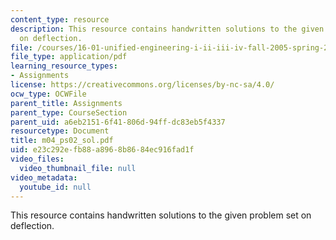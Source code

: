 ```yaml
---
content_type: resource
description: This resource contains handwritten solutions to the given problem set
  on deflection.
file: /courses/16-01-unified-engineering-i-ii-iii-iv-fall-2005-spring-2006/e23c292efb88a8968b8684ec916fad1f_m04_ps02_sol.pdf
file_type: application/pdf
learning_resource_types:
- Assignments
license: https://creativecommons.org/licenses/by-nc-sa/4.0/
ocw_type: OCWFile
parent_title: Assignments
parent_type: CourseSection
parent_uid: a6eb2151-6f41-806d-94ff-dc83eb5f4337
resourcetype: Document
title: m04_ps02_sol.pdf
uid: e23c292e-fb88-a896-8b86-84ec916fad1f
video_files:
  video_thumbnail_file: null
video_metadata:
  youtube_id: null
---
```

This resource contains handwritten solutions to the given problem set on deflection.